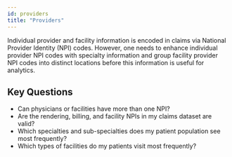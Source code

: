 ```yaml
---
id: providers
title: "Providers"
---
```

Individual provider and facility information is encoded in claims via National Provider Identity (NPI) codes.  However, one needs to enhance individual provider NPI codes with specialty information and group facility provider NPI codes into distinct locations before this information is useful for analytics.

## Key Questions

- Can physicians or facilities have more than one NPI?
- Are the rendering, billing, and facility NPIs in my claims dataset are valid?
- Which specialties and sub-specialties does my patient population see most frequently?
- Which types of facilities do my patients visit most frequently?
